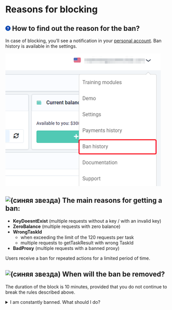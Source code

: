﻿# Reasons for blocking
## ![(вопрос)](./images/Aspose.Words.bbd9194a-7e5f-4818-92e0-dfa2931e5a81.001.png) **How to find out the reason for the ban?**
In case of blocking, you’ll see a notification in your [personal account](https://capmonster.cloud/Dashboard).
Ban history is available in the settings.

![](./images/ban-history.png) 
## ![(синяя звезда)](./images/Aspose.Words.bbd9194a-7e5f-4818-92e0-dfa2931e5a81.003.png) **The main reasons for getting a ban:**

- **KeyDoesntExist** (multiple requests without a key / with an invalid key)
- **ZeroBalance** (multiple requests with zero balance)
- **WrongTaskId**
  - when exceeding the limit of the 120 requests per task
  - multiple requests to getTaskResult with wrong TaskId
- **BadProxy** (multiple requests with a banned proxy)

Users receive a ban for repeated actions for a limited period of time.
## ![(синяя звезда)](./images/Aspose.Words.bbd9194a-7e5f-4818-92e0-dfa2931e5a81.004.png) **When will the ban be removed?**

The duration of the block is 10 minutes, provided that you do not continue to break the rules described above.


<details>
  <summary>
    I am constantly banned. What should I do?
  </summary>

The reason is that your app/script sends multiple incorrect API requests. 

**I am a user**

If you are not the developer of the app/script that sends captchas, contact their support and explain that the captcha recognition service blocks you for multiple incorrect requests (read the explanation of the reasons for getting a ban).

**I am a developer**

If you are a developer, make changes yourself according to the rules and limits.
  </details>


